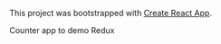 This project was bootstrapped with [Create React App](https://github.com/facebookincubator/create-react-app).


Counter app to demo Redux
